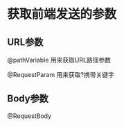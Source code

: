 # 获取前端发送的参数

## URL参数

@pathVariable 用来获取URL路径参数

@RequestParam 用来获取?携带关键字

## Body参数

@RequestBody 